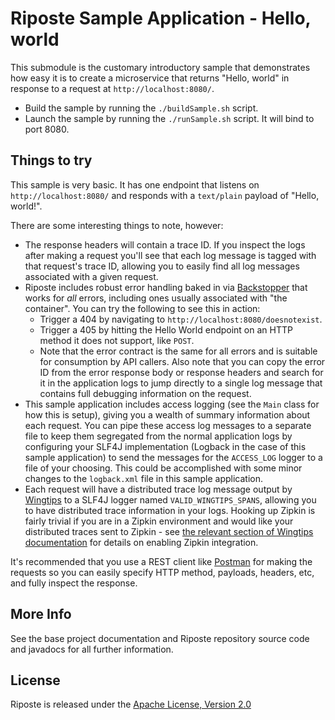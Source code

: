 # Riposte Sample Application - Hello, world

This submodule is the customary introductory sample that demonstrates how easy it is to create a microservice that returns "Hello, world" in response to a request at `http://localhost:8080/`.

* Build the sample by running the `./buildSample.sh` script.
* Launch the sample by running the `./runSample.sh` script. It will bind to port 8080. 
 
## Things to try

This sample is very basic. It has one endpoint that listens on `http://localhost:8080/` and responds with a `text/plain` payload of "Hello, world!".
  
There are some interesting things to note, however:

* The response headers will contain a trace ID. If you inspect the logs after making a request you'll see that each log message is tagged with that request's trace ID, allowing you to easily find all log messages associated with a given request.
* Riposte includes robust error handling baked in via [Backstopper](https://github.com/Nike-Inc/backstopper) that works for *all* errors, including ones usually associated with "the container". You can try the following to see this in action:
    * Trigger a 404 by navigating to `http://localhost:8080/doesnotexist`.
    * Trigger a 405 by hitting the Hello World endpoint on an HTTP method it does not support, like `POST`.
    * Note that the error contract is the same for all errors and is suitable for consumption by API callers. Also note that you can copy the error ID from the error response body or response headers and search for it in the application logs to jump directly to a single log message that contains full debugging information on the request.
* This sample application includes access logging (see the `Main` class for how this is setup), giving you a wealth of summary information about each request. You can pipe these access log messages to a separate file to keep them segregated from the normal application logs by configuring your SLF4J implementation (Logback in the case of this sample application) to send the messages for the `ACCESS_LOG` logger to a file of your choosing. This could be accomplished with some minor changes to the `logback.xml` file in this sample application.
* Each request will have a distributed trace log message output by [Wingtips](https://github.com/Nike-Inc/wingtips) 
  to a SLF4J logger named `VALID_WINGTIPS_SPANS`, allowing you to have distributed trace information in your logs. 
  Hooking up Zipkin is fairly trivial if you are in a Zipkin environment and would like your distributed traces sent 
  to Zipkin - see
  [the relevant section of Wingtips documentation](https://github.com/Nike-Inc/wingtips/tree/main/wingtips-zipkin) 
  for details on enabling Zipkin integration.
 
It's recommended that you use a REST client like [Postman](https://www.getpostman.com/) for making the requests so you can easily specify HTTP method, payloads, headers, etc, and fully inspect the response.

## More Info

See the base project documentation and Riposte repository source code and javadocs for all further information.

## License

Riposte is released under the [Apache License, Version 2.0](http://www.apache.org/licenses/LICENSE-2.0)

